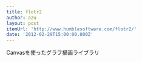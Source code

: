```yaml
---
title: flotr2
author: azu
layout: post
itemUrl: 'http://www.humblesoftware.com/flotr2/'
date: '2012-02-29T15:00:00.000Z'
---
```

Canvasを使ったグラフ描画ライブラリ


